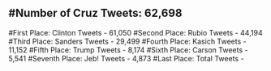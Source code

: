 #Number of Cruz Tweets: 62,698
---
#First Place: Clinton Tweets - 61,050
#Second Place: Rubio Tweets - 44,194
#Third Place: Sanders Tweets - 29,499
#Fourth Place: Kasich Tweets - 11,152
#Fifth Place: Trump Tweets - 8,174
#Sixth Place: Carson Tweets - 5,541
#Seventh Place: Jeb! Tweets - 4,873
#Last Place: Total Tweets -  
